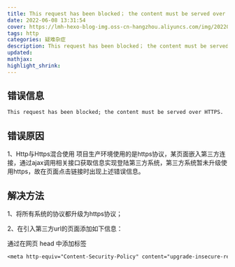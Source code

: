 ```yaml
---
title: This request has been blocked； the content must be served over HTTPS.
date: 2022-06-08 13:31:54
cover: https://lmh-hexo-blog-img.oss-cn-hangzhou.aliyuncs.com/img/202206081335064.png
tags: http
categories: 疑难杂症
description: This request has been blocked； the content must be served over HTTPS.
updated:
mathjax:
highlight_shrink:
---
```


## 错误信息

```css
This request has been blocked; the content must be served over HTTPS.
```

##   错误原因

1、Http与Https混合使用
        项目生产环境使用的是https协议，某页面嵌入第三方连接，通过ajax调用相关接口获取信息实现登陆第三方系统，第三方系统暂未升级使用https，故在页面点击链接时出现上述错误信息。

## 解决方法

1、将所有系统的协议都升级为https协议；

2、在引入第三方url的页面添加如下信息：

通过在网页 head 中添加标签

```css
<meta http-equiv="Content-Security-Policy" content="upgrade-insecure-requests">
```